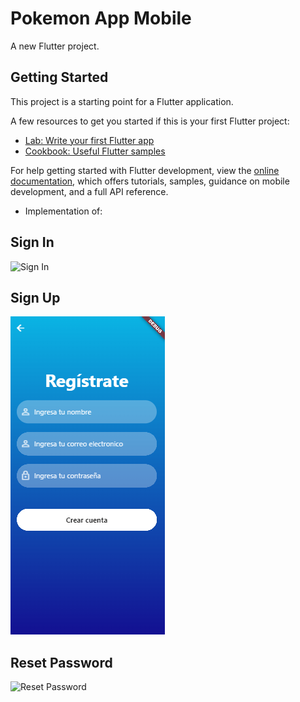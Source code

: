   # Pokemon App Mobile

A new Flutter project.

## Getting Started

This project is a starting point for a Flutter application.

A few resources to get you started if this is your first Flutter project:

- [Lab: Write your first Flutter app](https://docs.flutter.dev/get-started/codelab)
- [Cookbook: Useful Flutter samples](https://docs.flutter.dev/cookbook)

For help getting started with Flutter development, view the
[online documentation](https://docs.flutter.dev/), which offers tutorials,
samples, guidance on mobile development, and a full API reference.

- Implementation of:
## Sign In

![Sign In](https://github.com/AnthonySimbana/Flutter-pokemonApp/blob/main/assets/images/SignIn.png)


## Sign Up

![Sign Up](https://github.com/AnthonySimbana/Flutter-pokemonApp/blob/main/assets/images/SignUp.png)


## Reset Password

![Reset Password](https://github.com/AnthonySimbana/Flutter-pokemonApp/blob/main/assets/images/ResetPassword.png)

